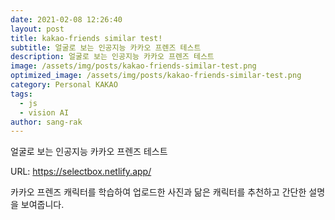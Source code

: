 ```yaml
---
date: 2021-02-08 12:26:40
layout: post
title: kakao-friends similar test!
subtitle: 얼굴로 보는 인공지능 카카오 프렌즈 테스트
description: 얼굴로 보는 인공지능 카카오 프렌즈 테스트
image: /assets/img/posts/kakao-friends-similar-test.png
optimized_image: /assets/img/posts/kakao-friends-similar-test.png
category: Personal KAKAO
tags:
  - js
  - vision AI
author: sang-rak
---
```


얼굴로 보는 인공지능 카카오 프렌즈 테스트

URL: <a> https://selectbox.netlify.app/</a>



카카오 프렌즈 캐릭터를 학습하여 업로드한 사진과 닮은 캐릭터를 추천하고 간단한 설명을 보여줍니다.